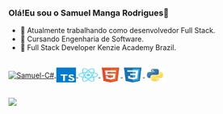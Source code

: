### Olá!Eu sou o Samuel Manga Rodrigues👋


- 🔭 Atualmente trabalhando como desenvolvedor Full Stack.
- 🌱 Cursando Engenharia de Software.
- 🌱 Full Stack Developer Kenzie Academy Brazil.
  

<div align="center">
  <a href="https://github.com/samuelmangarodrigues">

  
</div>

<div style="display: inline_block"><br>
  <img align="center" alt="Samuel-C#" height="30" width="40" src="https://raw.githubusercontent.com/devicons/devicon/blob/master/icons/csharp/csharp-original.svg">
  <img align="center" alt="Samuel-Ts" height="30" width="40" src="https://raw.githubusercontent.com/devicons/devicon/master/icons/typescript/typescript-plain.svg">
  <img align="center" alt="Samuel-React" height="30" width="40" src="https://raw.githubusercontent.com/devicons/devicon/master/icons/react/react-original.svg">
  <img align="center" alt="Samuel-HTML" height="30" width="40" src="https://raw.githubusercontent.com/devicons/devicon/master/icons/html5/html5-original.svg">
  <img align="center" alt="Samuel-CSS" height="30" width="40" src="https://raw.githubusercontent.com/devicons/devicon/master/icons/css3/css3-original.svg">
  <img align="center" alt="Samuel-Python" height="30" width="40" src="https://raw.githubusercontent.com/devicons/devicon/master/icons/python/python-original.svg">
</div>

  ##
  
  <div> 
  <a href="https://www.linkedin.com/in/samuelmangarodrigues/" target="_blank"><img src="https://img.shields.io/badge/-LinkedIn-%230077B5?style=for-the-badge&logo=linkedin&logoColor=white" target="_blank"></a> 
</div>

